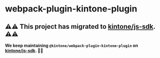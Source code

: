 # webpack-plugin-kintone-plugin

## :warning::warning: This project has migrated to [kintone/js-sdk](https://github.com/kintone/js-sdk/tree/master/packages/webpack-plugin-kintone-plugin). :warning::warning:

**We keep maintaining `@kintone/webpack-plugin-kintone-plugin` on [kintone/js-sdk](https://github.com/kintone/js-sdk/tree/master/packages/webpack-plugin-kintone-plugin). :rocket::rocket:**
